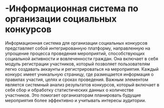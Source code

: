 # -Информационная система по организации социальных конкурсов
Информационная система для организации социальных конкурсов представляет собой интегрированную платформу, направленную на упрощение процесса проведения мероприятий, способствующих социальной активности и вовлеченности граждан. Она включает в себя модуль регистрации участников, который позволяет пользователям легко создавать аккаунты и регистрироваться на мероприятия.
Каждый конкурс имеет уникальную страницу, где размещается информация о правилах участия, целях и сроках проведения.
Важным элементом является системный анализ результатов конкурсов, который включает в себя сбор и обработку статистических данных о количестве участников. Это помогает организаторам планировать будущие мероприятия более эффективно и учитывать интересы аудитории.
